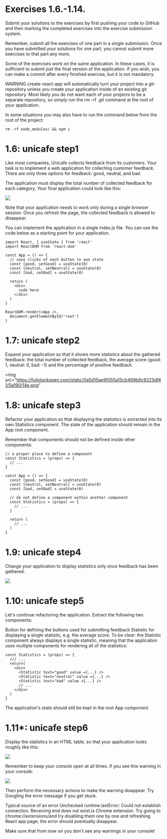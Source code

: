 # Exercises 1.6.-1.14.
Submit your solutions to the exercises by first pushing your code to GitHub and then marking the completed exercises into the exercise submission system.

Remember, submit all the exercises of one part in a single submission. Once you have submitted your solutions for one part, you cannot submit more exercises to that part any more.

Some of the exercises work on the same application. In these cases, it is sufficient to submit just the final version of the application. If you wish, you can make a commit after every finished exercise, but it is not mandatory.

WARNING create-react-app will automatically turn your project into a git-repository unless you create your application inside of an existing git repository. Most likely you do not want each of your projects to be a separate repository, so simply run the rm -rf .git command at the root of your application.

In some situations you may also have to run the command below from the root of the project:
```
rm -rf node_modules/ && npm i
```

# 1.6: unicafe step1
Like most companies, Unicafe collects feedback from its customers. Your task is to implement a web application for collecting customer feedback. There are only three options for feedback: good, neutral, and bad.

The application must display the total number of collected feedback for each category. Your final application could look like this:

<img src="https://fullstackopen.com/static/d4fe767d6d8eb46f1dd21334f5f9e46e/5a190/13e.png">

Note that your application needs to work only during a single browser session. Once you refresh the page, the collected feedback is allowed to disappear.

You can implement the application in a single index.js file. You can use the code below as a starting point for your application.
```
import React, { useState } from 'react'
import ReactDOM from 'react-dom'

const App = () => {
  // save clicks of each button to own state
  const [good, setGood] = useState(0)
  const [neutral, setNeutral] = useState(0)
  const [bad, setBad] = useState(0)

  return (
    <div>
      code here
    </div>
  )
}

ReactDOM.render(<App />, 
  document.getElementById('root')
)
```

# 1.7: unicafe step2
Expand your application so that it shows more statistics about the gathered feedback: the total number of collected feedback, the average score (good: 1, neutral: 0, bad: -1) and the percentage of positive feedback.

<img src="https://fullstackopen.com/static/0a5d15ae9f055a15cb469b9c9223df41/5a190/14e.png"

# 1.8: unicafe step3
Refactor your application so that displaying the statistics is extracted into its own Statistics component. The state of the application should remain in the App root component.

Remember that components should not be defined inside other components:
```
// a proper place to define a component
const Statistics = (props) => {
  // ...
}

const App = () => {
  const [good, setGood] = useState(0)
  const [neutral, setNeutral] = useState(0)
  const [bad, setBad] = useState(0)

  // do not define a component within another component
  const Statistics = (props) => {
    // ...
  }

  return (
    // ...
  )
}
```

# 1.9: unicafe step4
Change your application to display statistics only once feedback has been gathered.

<img src="https://fullstackopen.com/static/b453d7533ae85dcaf3eccf342a353c58/5a190/15e.png">

# 1.10: unicafe step5
Let's continue refactoring the application. Extract the following two components:

Button for defining the buttons used for submitting feedback
Statistic for displaying a single statistic, e.g. the average score.
To be clear: the Statistic component always displays a single statistic, meaning that the application uses multiple components for rendering all of the statistics:
```
const Statistics = (props) => {
  /// ...
  return(
    <div>
      <Statistic text="good" value ={...} />
      <Statistic text="neutral" value ={...} />
      <Statistic text="bad" value ={...} />
      // ...
    </div>
  )
}
```
The application's state should still be kept in the root App component.

# 1.11*: unicafe step6
Display the statistics in an HTML table, so that your application looks roughly like this:

<img src="https://fullstackopen.com/static/a74acccc17aafb02b3801ffa1fcc0fdc/5a190/16e.png">

Remember to keep your console open at all times. If you see this warning in your console:

<img src="https://fullstackopen.com/static/d6f948307449c2673f28f1077ef4d789/5a190/17a.png">

Then perform the necessary actions to make the warning disappear. Try Googling the error message if you get stuck.

Typical source of an error Unchecked runtime.lastError: Could not establish connection. Receiving end does not exist.is Chrome extension. Try going to chrome://extensions/and try disabling them one by one and refreshing React app page; the error should eventually disappear.

Make sure that from now on you don't see any warnings in your console!